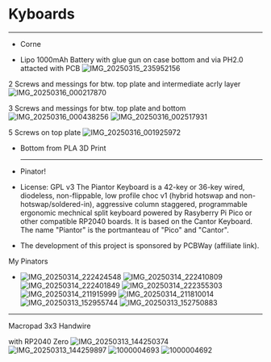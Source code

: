# Kyboards
----------------------------------------------------------
- Corne
  
- Lipo 1000mAh Battery with glue gun on case bottom and via PH2.0 attacted with PCB
![IMG_20250315_235952156](https://github.com/user-attachments/assets/d2875db3-3339-49da-b68a-9b1dcacd7651)

2 Screws and messings for btw. top plate and intermediate acrly layer
   ![IMG_20250316_000217870](https://github.com/user-attachments/assets/5daf0c22-c170-4e81-b92d-bf1a3fdb19ec)

3 Screws and messings for btw. top plate and bottom 
   ![IMG_20250316_000438256](https://github.com/user-attachments/assets/1260c127-51c0-4d93-9053-63ee91074d05)
![IMG_20250316_002517931](https://github.com/user-attachments/assets/2ad847fc-11ed-40d9-a3bc-ae1cd1ee4833)

5 Screws on top plate
![IMG_20250316_001925972](https://github.com/user-attachments/assets/0561d1d9-04cc-40c0-a187-c6fdc7750eb5)

- Bottom from PLA 3D Print 

  -------------------------------------------------------------------------------------------------------------
- Pinator!


- License: GPL v3
The Piantor Keyboard is a 42-key or 36-key wired, diodeless, non-flippable, low profile choc v1 (hybrid hotswap and non-hotswap/soldered-in), aggressive column staggered, programmable ergonomic mechnical split keyboard powered by Rasyberry Pi Pico or other compatible RP2040 boards. It is based on the Cantor Keyboard. The name "Piantor" is the portmanteau of "Pico" and "Cantor".

- The development of this project is sponsored by PCBWay (affiliate link).

My Pinators
- ![IMG_20250314_222424548](https://github.com/user-attachments/assets/c6377fd8-eefe-449a-9d9c-c8fdac3bc70d)
![IMG_20250314_222410809](https://github.com/user-attachments/assets/bcd2b767-a18c-44b1-b26b-1f8c87438d00)
![IMG_20250314_222401849](https://github.com/user-attachments/assets/6d40c165-03a7-4b3f-b1bd-ba9bd2c46fd5)
![IMG_20250314_222355303](https://github.com/user-attachments/assets/5c804816-bc42-4e71-b6a8-201562893b5e)
![IMG_20250314_211915999](https://github.com/user-attachments/assets/b601f622-4756-495e-aa4b-77e3ac2c9040)
![IMG_20250314_211810014](https://github.com/user-attachments/assets/07c302b9-b98d-4615-92f5-a6ef09af2def)
![IMG_20250313_152955744](https://github.com/user-attachments/assets/a281da53-6960-4e87-bdfb-3a4eaff7003f)
![IMG_20250313_152750883](https://github.com/user-attachments/assets/33e72804-01f0-4b1b-90ea-7114e2ec3879)
---------------------------------
Macropad 3x3 Handwire

with RP2040 Zero
![IMG_20250313_144250374](https://github.com/user-attachments/assets/ff2d0c8e-9d17-4e18-b739-ea4b4fe8e985)
![IMG_20250313_144259897](https://github.com/user-attachments/assets/c3bd874f-e5cb-45c2-b3e7-0446d8c31e8c)
![1000004693](https://github.com/user-attachments/assets/0897bf8c-f920-4b50-9a67-7ac5fa111cd2)
![1000004692](https://github.com/user-attachments/assets/a7425337-f2b4-47ea-812e-445c9285351a)


